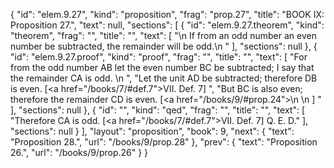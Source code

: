 {
  "id": "elem.9.27",
  "kind": "proposition",
  "frag": "prop.27",
  "title": "BOOK IX: Proposition 27.",
  "text": null,
  "sections": [
    {
      "id": "elem.9.27.theorem",
      "kind": "theorem",
      "frag": "",
      "title": "",
      "text": [
        "\n       If from an odd number an even number be subtracted, the remainder will be odd.\n      "
      ],
      "sections": null
    },
    {
      "id": "elem.9.27.proof",
      "kind": "proof",
      "frag": "",
      "title": "",
      "text": [
        "For from the odd number AB let the even number BC be subtracted; I say that the remainder CA is odd. \n      ",
        "Let the unit AD be subtracted; therefore DB is even. [<a href=\"/books/7/#def.7\">VII. Def. 7</a>] ",
        "But BC is also even; therefore the remainder CD is even. [<a href=\"/books/9/#prop.24\">\n        \n       </a>] "
      ],
      "sections": null
    },
    {
      "id": "",
      "kind": "qed",
      "frag": "",
      "title": "",
      "text": [
        "Therefore CA is odd. [<a href=\"/books/7/#def.7\">VII. Def. 7</a>] Q. E. D."
      ],
      "sections": null
    }
  ],
  "layout": "proposition",
  "book": 9,
  "next": {
    "text": "Proposition 28.",
    "url": "/books/9/prop.28"
  },
  "prev": {
    "text": "Proposition 26.",
    "url": "/books/9/prop.26"
  }
}
